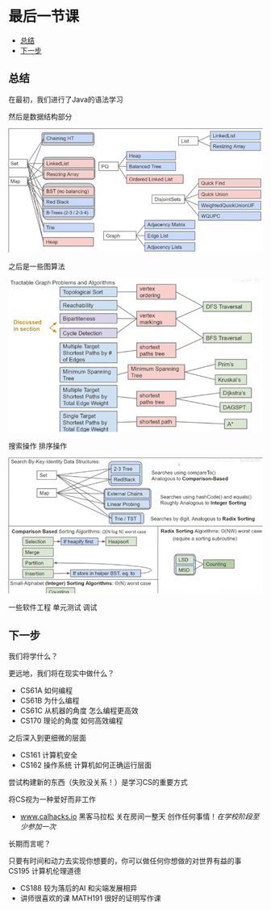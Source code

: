# 最后一节课
 
* [总结](#总结)
* [下一步](#下一步)
 
## 总结

在最初，我们进行了Java的语法学习 

然后是数据结构部分

![](img/e3df6537.png)

之后是一些图算法

![](img/7f6084ea.png)

搜索操作 排序操作 

![](img/6847128d.png)

一些软件工程 单元测试 调试

## 下一步

我们将学什么？

更远地，我们将在现实中做什么？

* CS61A 如何编程
* CS61B 为什么编程
* CS61C 从机器的角度 怎么编程更高效 
* CS170 理论的角度 如何高效编程

之后深入到更细微的层面

* CS161 计算机安全 
* CS162 操作系统 计算机如何正确运行层面

尝试构建新的东西（失败没关系！）是学习CS的重要方式

将CS视为一种爱好而非工作

* www.calhacks.io 黑客马拉松 关在房间一整天 创作任何事情！*在学校阶段至少参加一次*

长期而言呢？

只要有时间和动力去实现你想要的，你可以做任何你想做的对世界有益的事 CS195 计算机伦理道德

* CS188 较为落后的AI 和尖端发展相异
* 讲师很喜欢的课 MATH191 很好的证明写作课
